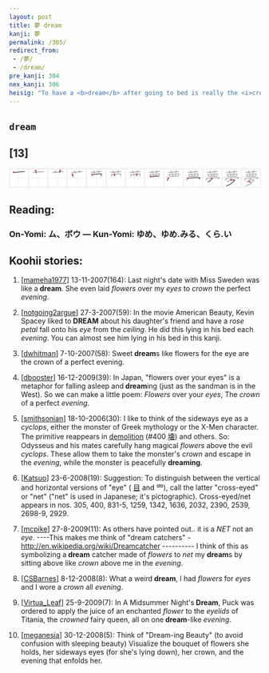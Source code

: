 ```yaml
---
layout: post
title: 夢 dream
kanji: 夢
permalink: /305/
redirect_from:
 - /夢/
 - /dream/
pre_kanji: 304
nex_kanji: 306
heisig: "To have a <b>dream</b> after going to bed is really the <i>crown</i> to a perfect <i>evening</i>. The <i>flower</i> petals over the <i>eyes</i> (instead of the &quot;sand&quot; that Westerners are used to finding there when they awake in the morning) only confirms the image of a pleasant <b>dream</b> suggested by the rest of this rather complex kanji."
---
```


## `dream`

## [13]

<div class="stroke"><img src="../images/E5A4A2.png" /></div>

## Reading:

### On-Yomi: ム、ボウ &mdash; Kun-Yomi: ゆめ、ゆめ.みる、くら.い

## Koohii stories:

1) [<a href="http://kanji.koohii.com/profile/mameha1977">mameha1977</a>] 13-11-2007(164): Last night&#039;s date with Miss Sweden was like a<strong> dream</strong>. She even laid <em>flowers</em> over my <em>eyes</em> to <em>crown</em> the perfect <em>evening</em>. 

2) [<a href="http://kanji.koohii.com/profile/notgoing2argue">notgoing2argue</a>] 27-3-2007(59): In the movie American Beauty, Kevin Spacey liked to<strong> DREAM</strong> about his daughter&#039;s friend and have a <em>rose petal</em> fall onto his <em>eye</em> from the <em>ceiling</em>. He did this lying in his bed each <em>evening</em>. You can almost see him lying in his bed in this kanji. 

3) [<a href="http://kanji.koohii.com/profile/dwhitman">dwhitman</a>] 7-10-2007(58): Sweet<strong> dream</strong>s like flowers for the eye are the crown of a perfect evening. 

4) [<a href="http://kanji.koohii.com/profile/dbooster">dbooster</a>] 16-12-2009(39): In Japan, &quot;flowers over your eyes&quot; is a metaphor for falling asleep and<strong> dream</strong>ing (just as the sandman is in the West). So we can make a little poem: <em>Flowers</em> over your <em>eyes</em>, The <em>crown</em> of a perfect <em>evening</em>. 

5) [<a href="http://kanji.koohii.com/profile/smithsonian">smithsonian</a>] 18-10-2006(30): I like to think of the sideways eye as a <em>cyclops</em>, either the monster of Greek mythology or the X-Men character. The primitive reappears in <a href="../400">demolition</a> <span class="index">(#400 <a href="http://jisho.org/kanji/details/壊">壊</a>)</span> and others. So: Odysseus and his mates carefully hang magical <em>flowers</em> above the evil <em>cyclops</em>. These allow them to take the monster&#039;s <em>crown</em> and escape in the <em>evening</em>, while the monster is peacefully <strong>dreaming</strong>. 

6) [<a href="http://kanji.koohii.com/profile/Katsuo">Katsuo</a>] 23-6-2008(19): Suggestion: To distinguish between the vertical and horizontal versions of &quot;eye&quot; (  <a href="http://jisho.org/kanji/details/目">目</a>   and 罒), call the latter &quot;cross-eyed&quot; or &quot;net&quot; (&quot;net&quot; is used in Japanese; it&#039;s pictographic). Cross-eyed/net appears in nos. 305, 400, 831-5, 1259, 1342, 1636, 2032, 2390, 2539, 2698-9, 2929. 

7) [<a href="http://kanji.koohii.com/profile/mcpike">mcpike</a>] 27-8-2009(11): As others have pointed out.. it is a <em>NET</em> not an <em>eye</em>. ----This makes me think of &quot;dream catchers&quot; - <a href="http://en.wikipedia.org/wiki/Dreamcatcher">http://en.wikipedia.org/wiki/Dreamcatcher</a> ---------- I think of this as symbolizing a<strong> dream</strong> catcher made of <em>flowers</em> to <em>net</em> my <strong>dream</strong>s by sitting above like <em>crown</em> above me in the <em>evening</em>. 

8) [<a href="http://kanji.koohii.com/profile/CSBarnes">CSBarnes</a>] 8-12-2008(8): What a weird<strong> dream</strong>, I had <em>flowers</em> for <em>eyes</em> and I wore a <em>crown</em> all <em>evening</em>. 

9) [<a href="http://kanji.koohii.com/profile/Virtua_Leaf">Virtua_Leaf</a>] 25-9-2009(7): In A Midsummer Night&#039;s<strong> Dream</strong>, Puck was ordered to apply the juice of an enchanted <em>flower</em> to the <em>eyelids</em> of Titania, the <em>crowned</em> fairy queen, all on one<strong> dream</strong>-like <em>evening</em>. 

10) [<a href="http://kanji.koohii.com/profile/meganesia">meganesia</a>] 30-12-2008(5): Think of &quot;Dream-ing Beauty&quot; (to avoid confusion with sleeping beauty) Visualize the bouquet of flowers she holds, her sideways eyes (for she&#039;s lying down), her crown, and the evening that enfolds her. 
